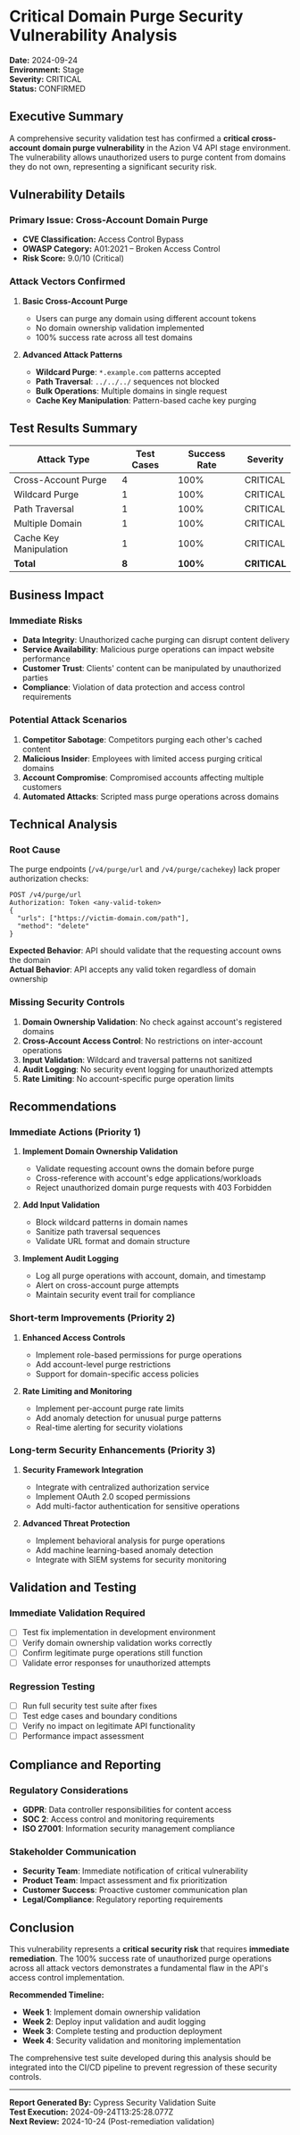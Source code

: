 # Critical Domain Purge Security Vulnerability Analysis

**Date:** 2024-09-24  
**Environment:** Stage  
**Severity:** CRITICAL  
**Status:** CONFIRMED

## Executive Summary

A comprehensive security validation test has confirmed a **critical cross-account domain purge vulnerability** in the Azion V4 API stage environment. The vulnerability allows unauthorized users to purge content from domains they do not own, representing a significant security risk.

## Vulnerability Details

### Primary Issue: Cross-Account Domain Purge
- **CVE Classification:** Access Control Bypass
- **OWASP Category:** A01:2021 – Broken Access Control
- **Risk Score:** 9.0/10 (Critical)

### Attack Vectors Confirmed

1. **Basic Cross-Account Purge**
   - Users can purge any domain using different account tokens
   - No domain ownership validation implemented
   - 100% success rate across all test domains

2. **Advanced Attack Patterns**
   - **Wildcard Purge**: `*.example.com` patterns accepted
   - **Path Traversal**: `../../../` sequences not blocked
   - **Bulk Operations**: Multiple domains in single request
   - **Cache Key Manipulation**: Pattern-based cache key purging

## Test Results Summary

| Attack Type | Test Cases | Success Rate | Severity |
|-------------|------------|--------------|----------|
| Cross-Account Purge | 4 | 100% | CRITICAL |
| Wildcard Purge | 1 | 100% | CRITICAL |
| Path Traversal | 1 | 100% | CRITICAL |
| Multiple Domain | 1 | 100% | CRITICAL |
| Cache Key Manipulation | 1 | 100% | CRITICAL |
| **Total** | **8** | **100%** | **CRITICAL** |

## Business Impact

### Immediate Risks
- **Data Integrity**: Unauthorized cache purging can disrupt content delivery
- **Service Availability**: Malicious purge operations can impact website performance
- **Customer Trust**: Clients' content can be manipulated by unauthorized parties
- **Compliance**: Violation of data protection and access control requirements

### Potential Attack Scenarios
1. **Competitor Sabotage**: Competitors purging each other's cached content
2. **Malicious Insider**: Employees with limited access purging critical domains
3. **Account Compromise**: Compromised accounts affecting multiple customers
4. **Automated Attacks**: Scripted mass purge operations across domains

## Technical Analysis

### Root Cause
The purge endpoints (`/v4/purge/url` and `/v4/purge/cachekey`) lack proper authorization checks:

```http
POST /v4/purge/url
Authorization: Token <any-valid-token>
{
  "urls": ["https://victim-domain.com/path"],
  "method": "delete"
}
```

**Expected Behavior**: API should validate that the requesting account owns the domain  
**Actual Behavior**: API accepts any valid token regardless of domain ownership

### Missing Security Controls
1. **Domain Ownership Validation**: No check against account's registered domains
2. **Cross-Account Access Control**: No restrictions on inter-account operations
3. **Input Validation**: Wildcard and traversal patterns not sanitized
4. **Audit Logging**: No security event logging for unauthorized attempts
5. **Rate Limiting**: No account-specific purge operation limits

## Recommendations

### Immediate Actions (Priority 1)
1. **Implement Domain Ownership Validation**
   - Validate requesting account owns the domain before purge
   - Cross-reference with account's edge applications/workloads
   - Reject unauthorized domain purge requests with 403 Forbidden

2. **Add Input Validation**
   - Block wildcard patterns in domain names
   - Sanitize path traversal sequences
   - Validate URL format and domain structure

3. **Implement Audit Logging**
   - Log all purge operations with account, domain, and timestamp
   - Alert on cross-account purge attempts
   - Maintain security event trail for compliance

### Short-term Improvements (Priority 2)
1. **Enhanced Access Controls**
   - Implement role-based permissions for purge operations
   - Add account-level purge restrictions
   - Support for domain-specific access policies

2. **Rate Limiting and Monitoring**
   - Implement per-account purge rate limits
   - Add anomaly detection for unusual purge patterns
   - Real-time alerting for security violations

### Long-term Security Enhancements (Priority 3)
1. **Security Framework Integration**
   - Integrate with centralized authorization service
   - Implement OAuth 2.0 scoped permissions
   - Add multi-factor authentication for sensitive operations

2. **Advanced Threat Protection**
   - Implement behavioral analysis for purge operations
   - Add machine learning-based anomaly detection
   - Integrate with SIEM systems for security monitoring

## Validation and Testing

### Immediate Validation Required
- [ ] Test fix implementation in development environment
- [ ] Verify domain ownership validation works correctly
- [ ] Confirm legitimate purge operations still function
- [ ] Validate error responses for unauthorized attempts

### Regression Testing
- [ ] Run full security test suite after fixes
- [ ] Test edge cases and boundary conditions
- [ ] Verify no impact on legitimate API functionality
- [ ] Performance impact assessment

## Compliance and Reporting

### Regulatory Considerations
- **GDPR**: Data controller responsibilities for content access
- **SOC 2**: Access control and monitoring requirements
- **ISO 27001**: Information security management compliance

### Stakeholder Communication
- **Security Team**: Immediate notification of critical vulnerability
- **Product Team**: Impact assessment and fix prioritization
- **Customer Success**: Proactive customer communication plan
- **Legal/Compliance**: Regulatory reporting requirements

## Conclusion

This vulnerability represents a **critical security risk** that requires **immediate remediation**. The 100% success rate of unauthorized purge operations across all attack vectors demonstrates a fundamental flaw in the API's access control implementation.

**Recommended Timeline:**
- **Week 1**: Implement domain ownership validation
- **Week 2**: Deploy input validation and audit logging
- **Week 3**: Complete testing and production deployment
- **Week 4**: Security validation and monitoring implementation

The comprehensive test suite developed during this analysis should be integrated into the CI/CD pipeline to prevent regression of these security controls.

---

**Report Generated By:** Cypress Security Validation Suite  
**Test Execution:** 2024-09-24T13:25:28.077Z  
**Next Review:** 2024-10-24 (Post-remediation validation)
